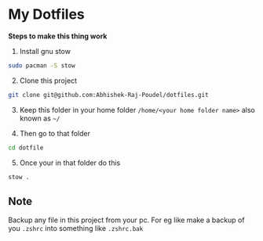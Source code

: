 # My Dotfiles

**Steps to make this thing work**
1. Install gnu stow

```sh
sudo pacman -S stow
```
2. Clone this project

```sh
git clone git@github.com:Abhishek-Raj-Poudel/dotfiles.git
```
3. Keep this folder in your home folder `/home/<your home folder name>` also known as `~/`

4. Then go to that folder

```sh
cd dotfile
```
5. Once your in that folder do this

```sh
stow .
```

## Note

Backup any file in this project from your pc. For eg like make a backup of you `.zshrc` into something like `.zshrc.bak`


